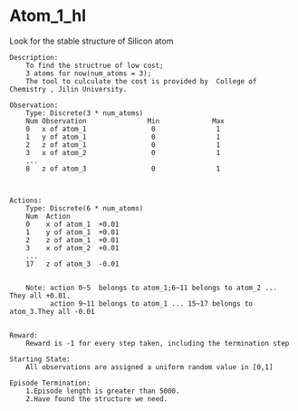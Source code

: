 # Atom_1_hl
Look for the stable structure of Silicon atom

    Description:
        To find the structrue of low cost;
        3 atoms for now(num_atoms = 3);
        The tool to culculate the cost is provided by  College of Chemistry , Jilin University.

    Observation:
        Type: Discrete(3 * num_atoms)
        Num	Observation               Min             Max
        0	x of atom_1                0               1
        1	y of atom_1                0               1
        2	z of atom_1                0               1
        3	x of atom_2                0               1
        ...
        8   z of atom_3                0               1



    Actions:
        Type: Discrete(6 * num_atoms)
        Num	 Action
        0	 x of atom_1  +0.01
        1	 y of atom_1  +0.01
        2	 z of atom_1  +0.01
        3	 x of atom_2  +0.01
        ...
        17   z of atom_3  -0.01


        Note: action 0~5  belongs to atom_1;6~11 belongs to atom_2 ... They all +0.01.
              action 9~11 belongs to atom_1 ... 15~17 belongs to atom_3.They all -0.01


    Reward:
        Reward is -1 for every step taken, including the termination step

    Starting State:
        All observations are assigned a uniform random value in [0,1]

    Episode Termination:
        1.Episode length is greater than 5000.
        2.Have found the structure we need.
